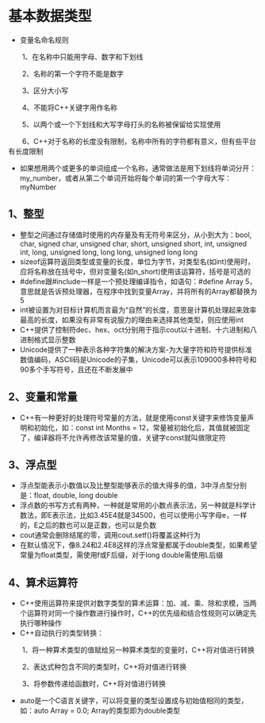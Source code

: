 # 基本数据类型
- 变量名命名规则

&emsp;&emsp;1、在名称中只能用字母、数字和下划线

&emsp;&emsp;2、名称的第一个字符不能是数字

&emsp;&emsp;3、区分大小写

&emsp;&emsp;4、不能将C++关键字用作名称

&emsp;&emsp;5、以两个或一个下划线和大写字母打头的名称被保留给实现使用

&emsp;&emsp;6、C++对于名称的长度没有限制，名称中所有的字符都有意义，但有些平台有长度限制

- 如果想用两个或更多的单词组成一个名称，通常做法是用下划线将单词分开：my_number，或者从第二个单词开始将每个单词的第一个字母大写：myNumber

## 1、整型
- 整型之间通过存储值时使用的内存量及有无符号来区分，从小到大为：bool, char, signed char, unsigned char, short, unsigned short, int, unsigned int, long, unsigned long, long long, unsigned long long
- sizeof运算符返回类型或变量的长度，单位为字节，对类型名(如int)使用时，应将名称放在括号中，但对变量名(如n_short)使用该运算符，括号是可选的
- #define跟#include一样是一个预处理编译指令，如语句：#define Array 5，意思就是告诉预处理器，在程序中找到变量Array，并将所有的Array都替换为5
- int被设置为对目标计算机而言最为“自然”的长度，意思是计算机处理起来效率最高的长度，如果没有非常有说服力的理由来选择其他类型，则应使用int
- C++提供了控制符dec、hex、oct分别用于指示cout以十进制、十六进制和八进制格式显示整数
- Unicode提供了一种表示各种字符集的解决方案-为大量字符和符号提供标准数值编码，ASCII码是Unicode的子集，Unicode可以表示109000多种符号和90多个手写符号，且还在不断发展中

## 2、变量和常量
- C++有一种更好的处理符号常量的方法，就是使用const关键字来修饰变量声明和初始化，如：const int Months = 12，常量被初始化后，其值就被固定了，编译器将不允许再修改该常量的值，关键字const就叫做限定符

## 3、浮点型
- 浮点型能表示小数值以及比整型能够表示的值大得多的值，3中浮点型分别是：float, double, long double
- 浮点数的书写方式有两种，一种就是常用的小数点表示法，另一种就是科学计数法，即E表示法，比如3.45E4就是34500，也可以使用小写字母e，一样的，E之后的数也可以是正数，也可以是负数
- cout通常会删除结尾的零，调用cout.setf()将覆盖这种行为
- 在默认情况下，像8.24和2.4E8这样的浮点常量都属于double类型，如果希望常量为float类型，需使用f或F后缀，对于long double需使用L后缀

## 4、算术运算符
- C++使用运算符来提供对数字类型的算术运算：加、减、乘、除和求模，当两个运算符对同一个操作数进行操作时，C++的优先级和结合性规则可以确定先执行哪种操作
- C++自动执行的类型转换：

&emsp;&emsp;1、将一种算术类型的值赋给另一种算术类型的变量时，C++将对值进行转换

&emsp;&emsp;2、表达式种包含不同的类型时，C++将对值进行转换

&emsp;&emsp;3、将参数传递给函数时，C++将对值进行转换

- auto是一个C语言关键字，可以将变量的类型设置成与初始值相同的类型，如：auto Array = 0.0; Array的类型即为double类型
